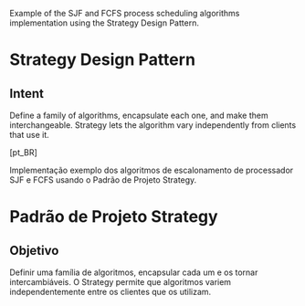 Example of the SJF and FCFS process scheduling algorithms implementation using the Strategy Design Pattern.

Strategy Design Pattern
=======================

Intent
------

Define a family of algorithms, encapsulate each one, and make them interchangeable. Strategy lets the algorithm vary independently from clients that use it.


[pt_BR]

Implementação exemplo dos algoritmos de escalonamento de processador SJF e FCFS usando o Padrão de Projeto Strategy.

Padrão de Projeto Strategy
==========================

Objetivo
--------

Definir uma família de algoritmos, encapsular cada um e os tornar intercambiáveis. O Strategy permite que algoritmos variem independentemente entre os clientes que os utilizam.

